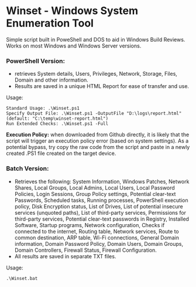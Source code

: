 # Winset - Windows System Enumeration Tool

Simple script built in PoweShell and DOS to aid in Windows Build Reviews. 
Works on most Windows and Windows Server versions.

### PowerShell Version:
- retrieves System details, Users, Privileges, Network, Storage, Files, Domain and other information.
- Results are saved in a unique HTML Report for ease of transfer and use.

Usage:
```
Standard Usage: .\Winset.ps1
Specify Output File: .\Winset.ps1 -OutputFile "D:\logs\report.html" (default: "C:\temp\winset-report.html")
Run Extended Checks: .\Winset.ps1 -Full
```

**Execution Policy:** when downloaded from Github directly, it is likely that the script will trigger an execution policy error (based on system settings). As a potential bypass, try copy the raw code from the script and paste in a newly created .PS1 file created on the target device.

### Batch Version:
- Retrieves the following:
System Information, Windows Patches, Network Shares, Local Groups, Local Admins, Local Users, Local Password Policies, Login Sessions, Group Policy settings, Potential clear-text Passwords, Scheduled tasks, Running processes, PowerShell execution policy, Disk Encryption status, List of Drives, List of potential insecure services (unquoted paths), List of third-party services, Permissions for third-party services, Potential clear-text passwords in Registry, Installed Software, Startup programs, Network configuration, Checks if connected to the internet, Routing table, Network services, Route to common destination, ARP table, Wi-Fi connections, General Domain information, Domain Password Policy, Domain Users, Domain Groups, Domain Controllers, Firewall Status, Firewall Configuration.
- All results are saved in separate TXT files.

Usage:
```
.\Winset.bat
```
